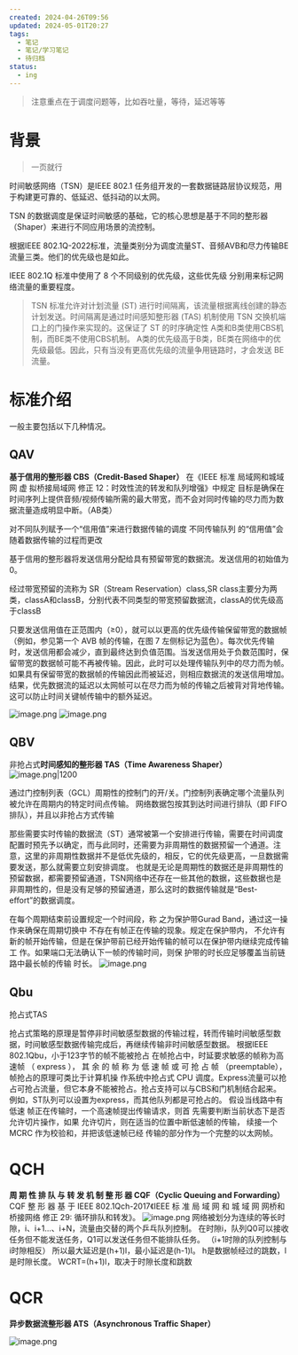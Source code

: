```yaml
---
created: 2024-04-26T09:56
updated: 2024-05-01T20:27
tags:
  - 笔记
  - 笔记/学习笔记
  - 待归档
status:
  - ing
---
```


> 注意重点在于调度问题等，比如吞吐量，等待，延迟等等

# 背景
> 一页就行

时间敏感网络（TSN）是IEEE 802.1 任务组开发的一套数据链路层协议规范，用于构建更可靠的、低延迟、低抖动的以太网。

TSN 的数据调度是保证时间敏感的基础，它的核心思想是基于不同的整形器（Shaper）来进行不同应用场景的流控制。

根据IEEE 802.1Q-2022标准，流量类别分为调度流量ST、音频AVB和尽力传输BE流量三类。他们的优先级也是如此。

IEEE 802.1Q 标准中使用了 8 个不同级别的优先级，这些优先级 分别用来标记网络流量的重要程度。

> TSN 标准允许对计划流量 (ST) 进行时间隔离，该流量根据离线创建的静态计划发送。时间隔离是通过时间感知整形器 (TAS) 机制使用 TSN 交换机端口上的门操作来实现的。这保证了 ST 的时序确定性
A类和B类使用CBS机制，而BE类不使用CBS机制。 A类的优先级高于B类，BE类在网络中的优先级最低。因此，只有当没有更高优先级的流量争用链路时，才会发送 BE 流量。

# 标准介绍
一般主要包括以下几种情况。

## QAV
**基于信用的整形器 CBS（Credit-Based Shaper）** 
在《IEEE 标准 局域网和城域网 虚 拟桥接局域网 修正 12：时效性流的转发和队列增强》中规定
目标是确保在时间序列上提供音频/视频传输所需的最大带宽，而不会对同时传输的尽力而为数据流量造成明显中断。（AB类）

对不同队列赋予一个“信用值”来进行数据传输的调度
不同传输队列 的“信用值”会随着数据传输的过程而更改

基于信用的整形器将发送信用分配给具有预留带宽的数据流。发送信用的初始值为 0。

经过带宽预留的流称为 SR（Stream Reservation）class,SR class主要分为两类，classA和classB，分别代表不同类型的带宽预留数据流，classA的优先级高于classB

只要发送信用值在正范围内（≥0），就可以以更高的优先级传输保留带宽的数据帧（例如，参见第一个 AVB 帧的传输，在图 7 左侧标记为蓝色）。每次优先传输时，发送信用都会减少，直到最终达到负值范围。当发送信用处于负数范围时，保留带宽的数据帧可能不再被传输。因此，此时可以处理传输队列中的尽力而为帧。如果具有保留带宽的数据帧的传输因此而被延迟，则相应数据流的发送信用增加。结果，优先数据流的延迟以太网帧可以在尽力而为帧的传输之后被背对背地传输。这可以防止时间关键帧传输中的额外延迟。

![image.png](https://gcore.jsdelivr.net/gh/wsm6636/pic/202404291450139.png)
![image.png](https://gcore.jsdelivr.net/gh/wsm6636/pic/202405012026202.png)


## QBV
非抢占式**时间感知的整形器 TAS（Time Awareness Shaper）**
![image.png|1200](https://gcore.jsdelivr.net/gh/wsm6636/pic/202404301145980.png)

通过门控制列表（GCL）周期性的控制门的开/关。门控制列表确定哪个流量队列被允许在周期内的特定时间点传输。
网络数据包按其到达时间进行排队（即 FIFO 排队），并且以非抢占方式传输

那些需要实时传输的数据流（ST）通常被第一个安排进行传输，需要在时间调度配置时预先予以确定，而与此同时，还需要为非周期性的数据预留一个通道。注意，这里的非周期性数据并不是低优先级的，相反，它的优先级更高，一旦数据需要发送，那么就需要立刻安排调度。
也就是无论是周期性的数据还是非周期性的预留数据，都需要预留通道，TSN网络中还存在一些其他的数据，这些数据也是非周期性的，但是没有足够的预留通道，那么这时的数据传输就是“Best-eﬀort”的数据调度。

在每个周期结束前设置规定一个时间段，称 之为保护带Gurad Band，通过这一操作来确保在周期切换中 不存在有帧正在传输的现象。规定在保护带内， 不允许有新的帧开始传输，但是在保护带前已经开始传输的帧可以在保护带内继续完成传输工 作。如果端口无法确认下一帧的传输时间，则保 护带的时长应足够覆盖当前链路中最长帧的传输 时长。
![image.png](https://gcore.jsdelivr.net/gh/wsm6636/pic/202405011716502.png)


## Qbu
抢占式TAS

抢占式策略的原理是暂停非时间敏感型数据的传输过程，转而传输时间敏感型数据，时间敏感型数据传输完成后，再继续传输非时间敏感型数据。
根据IEEE 802.1Qbu，小于123字节的帧不能被抢占
在帧抢占中，时延要求敏感的帧称为高速帧 （ express ）， 其 余 的 帧 称 为 低 速 帧 或 可 抢 占 帧 （preemptable），帧抢占的原理可类比于计算机操 作系统中抢占式 CPU 调度。Express流量可以抢占可抢占流量，但它本身不能被抢占。抢占支持可以与CBS和门机制结合起来。例如，ST队列可以设置为express，而其他队列都是可抢占的。
假设当线路中有低速 帧正在传输时，一个高速帧提出传输请求，则首 先需要判断当前状态下是否允许切片操作，如果 允许切片，则在适当的位置中断低速帧的传输， 续接一个 MCRC 作为校验和，并把该低速帧已经 传输的部分作为一个完整的以太网帧。

# QCH
**周 期 性 排 队 与 转 发 机 制 整 形 器 CQF（Cyclic Queuing and Forwarding）**
CQF 整 形 器 基 于 IEEE 802.1Qch-2017《IEEE 标 准 局 域 网 和 城 域 网 网桥和桥接网络 修正 29: 循环排队和转发》。
![image.png](https://gcore.jsdelivr.net/gh/wsm6636/pic/202404301440393.png)
网络被划分为连续的等长时隙，i、i+1...、i+N，流量由交替的两个乒乓队列控制。
在时隙i，队列Q0可以接收任务但不能发送任务，Q1可以发送任务但不能排队任务。 （i+1时隙的队列控制与i时隙相反）
所以最大延迟是(h+1)l，最小延迟是(h-1)l。
h是数据帧经过的跳数，l是时隙长度。
WCRT=(h+1)l，取决于时隙长度和跳数

# QCR
**异步数据流整形器 ATS（Asynchronous Traffic Shaper）**


![image.png](https://gcore.jsdelivr.net/gh/wsm6636/pic/202405012026601.png)










